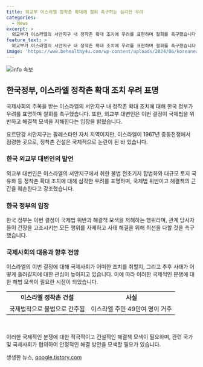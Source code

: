 ```yaml
---
title: 외교부 이스라엘 정착촌 확대에 철회 촉구하는 심각한 우려
categories:
  - News
excerpt: >
  외교부가 이스라엘의 서안지구 내 정착촌 확대 조치에 우려를 표현하며 철회를 촉구했습니다. 최근 이스라엘이 취한 불법 전초기지 합법화와 토지 국유화 등 조치에 대해 심각한 우려를 표명하고, 정착촌 건설은 국제법 위반이며 해법의 근간을 훼손하며 역내 긴장 완화를 저해한다고 지적했습니다. 관계 당사자들에게 긴장을 고조시키는 행위를 자제하고 사태를 종식하기 위해 노력해야 한다고 촉구했습니다. 요르단강 서안지구는 팔레스타인 자치 지역이지만, 이스라엘이 1967년 제3차 중동전쟁에서 점령한 곳입니다.
feature_text: >
  외교부가 이스라엘의 서안지구 내 정착촌 확대 조치에 우려를 표현하며 철회를 촉구했습니다. 최근 이스라엘이 취한 불법 전초기지 합법화와 토지 국유화 등 조치에 대해 심각한 우려를 표명하고, 정착촌 건설은 국제법 위반이며 해법의 근간을 훼손하며 역내 긴장 완화를 저해한다고 지적했습니다. 관계 당사자들에게 긴장을 고조시키는 행위를 자제하고 사태를 종식하기 위해 노력해야 한다고 촉구했습니다. 요르단강 서안지구는 팔레스타인 자치 지역이지만, 이스라엘이 1967년 제3차 중동전쟁에서 점령한 곳입니다.
image: 'https://www.behealthy4u.com/wp-content/uploads/2024/06/koreanews.jpg'
---
```


<p><img src="https://www.behealthy4u.com/wp-content/uploads/2024/06/koreanews.jpg" alt="info 속보" /></p>

<h2 data-ke-size="size26">한국정부, 이스라엘 정착촌 확대 조치 우려 표명</h2>

<p>국제사회의 주목을 받는 이스라엘의 서안지구 내 정착촌 확대 조치에 대해 한국 정부가 우려를 표명하며 철회를 촉구했습니다. 또한, 외교부 대변인은 이번 결정이 국제법을 위반하고 해결책 모색을 저해한다는 입장을 밝혔습니다.</p>

<p data-ke-size="size16">요르단강 서안지구는 팔레스타인 자치 지역이지만, 이스라엘이 1967년 중동전쟁에서 점령한 곳으로, 정착촌 건설은 국제적으로 논란이 된 바 있습니다.</p>

<h3 data-ke-size="size24"><b>한국 외교부 대변인의 발언</b></h3>

<p>외교부 대변인은 이스라엘의 서안지구에서 취한 불법 전초기지 합법화와 대규모 토지 국유화 등 정착촌 확대 조치에 대해 심각한 우려를 표명하며, 국제법 위반이고 해결책의 근간을 훼손한다고 강조했습니다.</p>

<h3 data-ke-size="size24"><b>한국 정부의 입장</b></h3>

<p>한국 정부는 이번 결정이 국제법 위반과 해결책 모색을 저해하는 행위라며, 관계 당사자들이 긴장을 고조시키는 모든 행위를 자제하고 사태 해결을 위해 최선을 다할 것을 촉구했습니다.</p>

<h3 data-ke-size="size24"><b>국제사회의 대응과 향후 전망</b></h3>

<p>이스라엘의 이번 결정에 대해 국제사회가 어떠한 조치를 취할지, 그리고 추후 사태가 어떻게 흘러갈지에 대한 관심이 높아지고 있습니다. 이에 따라 이러한 국제적인 분쟁에 대한 해법 모색이 필요한 시점이 되었습니다.</p>

<table>
  <tr>
    <td style="text-align: center; height: 17px;"><b>이스라엘 정착촌 건설</b></td>
    <td style="text-align: center; height: 17px;"><b>사실</b></td>
  </tr>
  <tr>
    <td style="text-align: center; height: 17px;">국제법적으로 불법으로 간주됨</td>
    <td style="text-align: center; height: 17px;">이스라엘 주민 49만여 명이 거주</td>
  </tr>
</table>

<p data-ke-size="size16">&nbsp;</p>

<p>이러한 국제적인 분쟁에 대한 적극적이고 건설적인 해결책 모색이 필요하며, 관련 국가 및 국제사회가 협의하여 안정적인 해결 방안을 모색할 필요가 있습니다.</p>
생생한 뉴스, <a href="https://qoogle.tistory.com" rel="dofollow">qoogle.tistory.com</a>


